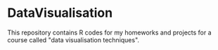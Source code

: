 # DataVisualisation
This repository contains R codes for my homeworks and projects for a course called "data visualisation techniques".

